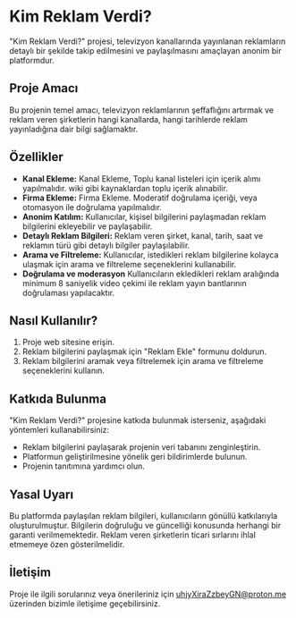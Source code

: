 # Kim Reklam Verdi?

"Kim Reklam Verdi?" projesi, televizyon kanallarında yayınlanan reklamların detaylı bir şekilde takip edilmesini ve paylaşılmasını amaçlayan anonim bir platformdur.

## Proje Amacı

Bu projenin temel amacı, televizyon reklamlarının şeffaflığını artırmak ve reklam veren şirketlerin hangi kanallarda, hangi tarihlerde reklam yayınladığına dair bilgi sağlamaktır.

## Özellikler

* **Kanal Ekleme:** Kanal Ekleme, Toplu kanal listeleri için içerik alımı yapılmalıdır. wiki gibi kaynaklardan toplu içerik alınabilir.
* **Firma Ekleme:** Firma Ekleme. Moderatif doğrulama içeriği, veya otomasyon ile doğrulama yapılmalıdır.
* **Anonim Katılım:** Kullanıcılar, kişisel bilgilerini paylaşmadan reklam bilgilerini ekleyebilir ve paylaşabilir.
* **Detaylı Reklam Bilgileri:** Reklam veren şirket, kanal, tarih, saat ve reklamın türü gibi detaylı bilgiler paylaşılabilir.
* **Arama ve Filtreleme:** Kullanıcılar, istedikleri reklam bilgilerine kolayca ulaşmak için arama ve filtreleme seçeneklerini kullanabilir.
* **Doğrulama ve moderasyon** Kullanıcıların ekledikleri reklam aralığında minimum 8 saniyelik video çekimi ile reklam yayın bantlarının doğrulaması yapılacaktır.

## Nasıl Kullanılır?

1.  Proje web sitesine erişin.
2.  Reklam bilgilerini paylaşmak için "Reklam Ekle" formunu doldurun.
3.  Reklam bilgilerini aramak veya filtrelemek için arama ve filtreleme seçeneklerini kullanın.

## Katkıda Bulunma

"Kim Reklam Verdi?" projesine katkıda bulunmak isterseniz, aşağıdaki yöntemleri kullanabilirsiniz:

* Reklam bilgilerini paylaşarak projenin veri tabanını zenginleştirin.
* Platformun geliştirilmesine yönelik geri bildirimlerde bulunun.
* Projenin tanıtımına yardımcı olun.

## Yasal Uyarı

Bu platformda paylaşılan reklam bilgileri, kullanıcıların gönüllü katkılarıyla oluşturulmuştur. Bilgilerin doğruluğu ve güncelliği konusunda herhangi bir garanti verilmemektedir. Reklam veren şirketlerin ticari sırlarını ihlal etmemeye özen gösterilmelidir.

## İletişim

Proje ile ilgili sorularınız veya önerileriniz için uhjyXiraZzbeyGN@proton.me üzerinden bizimle iletişime geçebilirsiniz.
